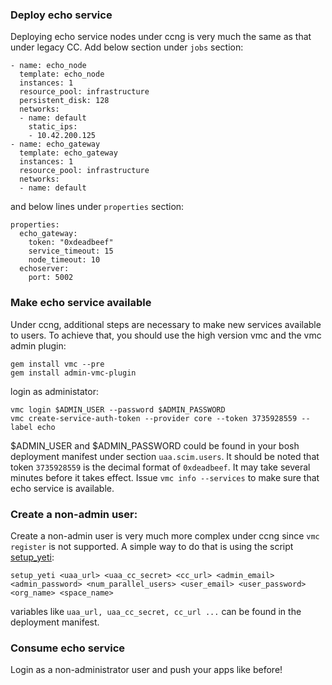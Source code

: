 ### Deploy echo service
Deploying echo service nodes under ccng is very much the same as that under
legacy CC. Add below section under `jobs` section:

    - name: echo_node
      template: echo_node
      instances: 1
      resource_pool: infrastructure
      persistent_disk: 128
      networks:
      - name: default
        static_ips:
        - 10.42.200.125
    - name: echo_gateway
      template: echo_gateway
      instances: 1
      resource_pool: infrastructure
      networks:
      - name: default

and below lines under `properties` section:

    properties:
      echo_gateway:
        token: "0xdeadbeef"
        service_timeout: 15
        node_timeout: 10
      echoserver:
        port: 5002

### Make echo service available
Under ccng, additional steps are necessary to make new services available
to users. To achieve that, you should use the high version vmc and the
vmc admin plugin:

    gem install vmc --pre
    gem install admin-vmc-plugin

login as administator:

    vmc login $ADMIN_USER --password $ADMIN_PASSWORD
    vmc create-service-auth-token --provider core --token 3735928559 --label echo

$ADMIN_USER and $ADMIN_PASSWORD could be found in your bosh deployment
manifest under section `uaa.scim.users`. It should be noted that token
`3735928559` is the decimal format of `0xdeadbeef`. It may take several
minutes before it takes effect. Issue `vmc info --services` to make sure that
echo service is available.

### Create a non-admin user:

Create a non-admin user is very much more complex under ccng since
`vmc register` is not supported. A simple way to do that is using the
script [setup_yeti](https://github.com/cloudfoundry/cloud_controller_ng/blob/master/bin/setup_yeti):

    setup_yeti <uaa_url> <uaa_cc_secret> <cc_url> <admin_email> <admin_password> <num_parallel_users> <user_email> <user_password> <org_name> <space_name>

variables like `uaa_url, uaa_cc_secret, cc_url ...`  can be found in the deployment manifest.

### Consume echo service
   Login as a non-administrator user and push your apps like before!

